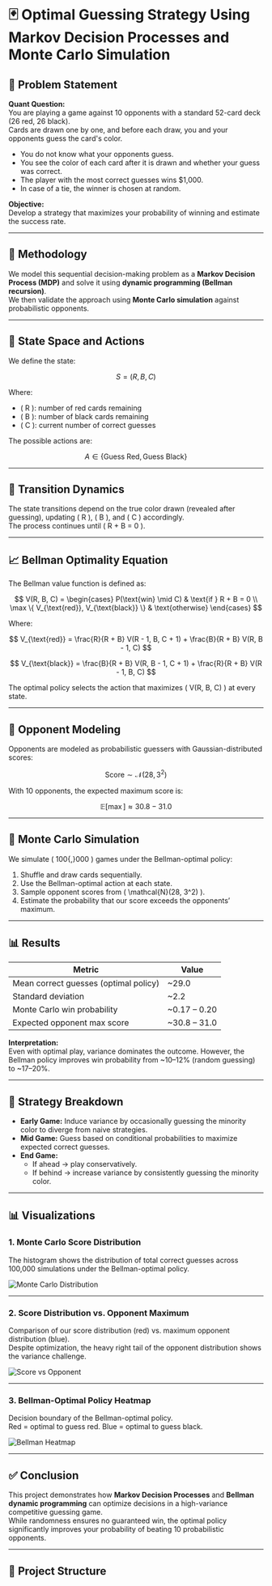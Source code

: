 # 🃏 Optimal Guessing Strategy Using Markov Decision Processes and Monte Carlo Simulation

## 📌 Problem Statement

**Quant Question:**  
You are playing a game against 10 opponents with a standard 52-card deck (26 red, 26 black).  
Cards are drawn one by one, and before each draw, you and your opponents guess the card's color.

- You do not know what your opponents guess.  
- You see the color of each card after it is drawn and whether your guess was correct.  
- The player with the most correct guesses wins \$1,000.  
- In case of a tie, the winner is chosen at random.

**Objective:**  
Develop a strategy that maximizes your probability of winning and estimate the success rate.

---

## 🧠 Methodology

We model this sequential decision-making problem as a **Markov Decision Process (MDP)** and solve it using **dynamic programming (Bellman recursion)**.  
We then validate the approach using **Monte Carlo simulation** against probabilistic opponents.

---

## 🔁 State Space and Actions

We define the state:

$$
S = (R, B, C)
$$

Where:

- \( R \): number of red cards remaining  
- \( B \): number of black cards remaining  
- \( C \): current number of correct guesses

The possible actions are:

$$
A \in \{\text{Guess Red}, \text{Guess Black}\}
$$

---

## 🔄 Transition Dynamics

The state transitions depend on the true color drawn (revealed after guessing), updating \( R \), \( B \), and \( C \) accordingly.  
The process continues until \( R + B = 0 \).

---

## 📈 Bellman Optimality Equation

The Bellman value function is defined as:

$$
V(R, B, C) =
\begin{cases}
P(\text{win} \mid C) & \text{if } R + B = 0 \\
\max \{ V_{\text{red}}, V_{\text{black}} \} & \text{otherwise}
\end{cases}
$$

Where:

$$
V_{\text{red}} = \frac{R}{R + B} V(R - 1, B, C + 1) + \frac{B}{R + B} V(R, B - 1, C)
$$

$$
V_{\text{black}} = \frac{B}{R + B} V(R, B - 1, C + 1) + \frac{R}{R + B} V(R - 1, B, C)
$$

The optimal policy selects the action that maximizes \( V(R, B, C) \) at every state.

---

## 👤 Opponent Modeling

Opponents are modeled as probabilistic guessers with Gaussian-distributed scores:

$$
\text{Score} \sim \mathcal{N}(28, 3^2)
$$

With 10 opponents, the expected maximum score is:

$$
\mathbb{E}[\max] \approx 30.8 - 31.0
$$

---

## 🧪 Monte Carlo Simulation

We simulate \( 100{,}000 \) games under the Bellman-optimal policy:

1. Shuffle and draw cards sequentially.
2. Use the Bellman-optimal action at each state.
3. Sample opponent scores from \( \mathcal{N}(28, 3^2) \).
4. Estimate the probability that our score exceeds the opponents’ maximum.

---

## 📊 Results

| Metric | Value |
|--------|-------|
| Mean correct guesses (optimal policy) | ~29.0 |
| Standard deviation | ~2.2 |
| Monte Carlo win probability | ~0.17 – 0.20 |
| Expected opponent max score | ~30.8 – 31.0 |

**Interpretation:**  
Even with optimal play, variance dominates the outcome. However, the Bellman policy improves win probability from ~10–12% (random guessing) to ~17–20%.

---

## 🧭 Strategy Breakdown

- **Early Game:** Induce variance by occasionally guessing the minority color to diverge from naive strategies.  
- **Mid Game:** Guess based on conditional probabilities to maximize expected correct guesses.  
- **End Game:**  
  - If ahead → play conservatively.  
  - If behind → increase variance by consistently guessing the minority color.

---

## 📊 Visualizations

### 1. Monte Carlo Score Distribution
The histogram shows the distribution of total correct guesses across 100,000 simulations under the Bellman-optimal policy.

![Monte Carlo Distribution](figures/bellman_hist_vs_opponentMax.png)

---

### 2. Score Distribution vs. Opponent Maximum
Comparison of our score distribution (red) vs. maximum opponent distribution (blue).  
Despite optimization, the heavy right tail of the opponent distribution shows the variance challenge.

![Score vs Opponent](figures/bellman_histogram_opponent.png)

---

### 3. Bellman-Optimal Policy Heatmap
Decision boundary of the Bellman-optimal policy.  
Red = optimal to guess red. Blue = optimal to guess black.

![Bellman Heatmap](figures/bellman_heatmap.png)

---

## ✅ Conclusion

This project demonstrates how **Markov Decision Processes** and **Bellman dynamic programming** can optimize decisions in a high-variance competitive guessing game.  
While randomness ensures no guaranteed win, the optimal policy significantly improves your probability of beating 10 probabilistic opponents.

---

## 📁 Project Structure

